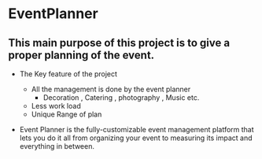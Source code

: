 # EventPlanner

## This main purpose of this project is to give a proper planning of the event. 

- The Key feature of the project
   - All the management is done by the event planner 
       - Decoration , Catering , photography , Music etc. 
   - Less work load 
   - Unique Range of plan 

- Event Planner is the fully-customizable event management platform that lets you do it all from organizing your event to measuring its impact and everything in between.